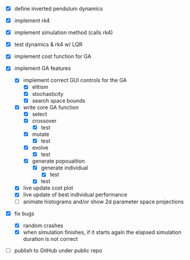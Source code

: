 - [x] define inverted pendulum dynamics
- [x] implement rk4
- [x] implement simulation method (calls rk4)
- [x] test dynamics & rk4 w/ LQR
- [x] implement cost function for GA
- [x] implement GA features
    - [x] implement correct GUI controls for the GA
        - [x] elitism
        - [x] stochasticity
        - [x] search space bounds
    - [x] write core GA function
        - [x] select
        - [x] crossover
            - [x] test
        - [x] mutate
            - [x] test
        - [x] evolve
            - [x] test
        - [x] generate popoualtion
            - [x] generate individual
                - [x] test
            - [x] test
    - [x] live update cost plot
    - [x] live update of best individual performance
    - [ ] animate histograms and/or show 2d parameter space projections
- [x] fix bugs
    - [x] random crashes
    - [x] when simulation finishes, if it starts again the elapsed simulation duration is not correct
- [ ] publish to GitHub under public repo

